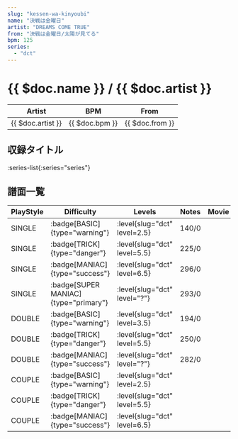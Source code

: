 ```yaml
---
slug: "kessen-wa-kinyoubi"
name: "決戦は金曜日"
artist: "DREAMS COME TRUE"
from: "決戦は金曜日/太陽が見てる"
bpm: 125
series:
  - "dct"
---
```


# {{ $doc.name }} / {{ $doc.artist }}

|Artist|BPM|From|
|------|---|----|
|{{ $doc.artist }}|{{ $doc.bpm }}|{{ $doc.from }}|

## 収録タイトル

:series-list{:series="series"}

## 譜面一覧

|PlayStyle|Difficulty|Levels|Notes|Movie|
|---------|----------|------|-----|-----|
|SINGLE| :badge[BASIC]{type="warning"}|<div class="field is-grouped is-grouped-multiline"> :level{slug="dct" level=2.5}</div>|140/0||
|SINGLE| :badge[TRICK]{type="danger"}|<div class="field is-grouped is-grouped-multiline"> :level{slug="dct" level=5.5}</div>|225/0||
|SINGLE| :badge[MANIAC]{type="success"}|<div class="field is-grouped is-grouped-multiline"> :level{slug="dct" level=6.5}</div>|296/0||
|SINGLE| :badge[SUPER MANIAC]{type="primary"}|<div class="field is-grouped is-grouped-multiline"> :level{slug="dct" level="?"}</div>|293/0||
|DOUBLE| :badge[BASIC]{type="warning"}|<div class="field is-grouped is-grouped-multiline"> :level{slug="dct" level=3.5}</div>|194/0||
|DOUBLE| :badge[TRICK]{type="danger"}|<div class="field is-grouped is-grouped-multiline"> :level{slug="dct" level=5.5}</div>|250/0||
|DOUBLE| :badge[MANIAC]{type="success"}|<div class="field is-grouped is-grouped-multiline"> :level{slug="dct" level="?"}</div>|282/0||
|COUPLE| :badge[BASIC]{type="warning"}|<div class="field is-grouped is-grouped-multiline"> :level{slug="dct" level=2.5}</div>|||
|COUPLE| :badge[TRICK]{type="danger"}|<div class="field is-grouped is-grouped-multiline"> :level{slug="dct" level=5.5}</div>|||
|COUPLE| :badge[MANIAC]{type="success"}|<div class="field is-grouped is-grouped-multiline"> :level{slug="dct" level=6.5}</div>|||
